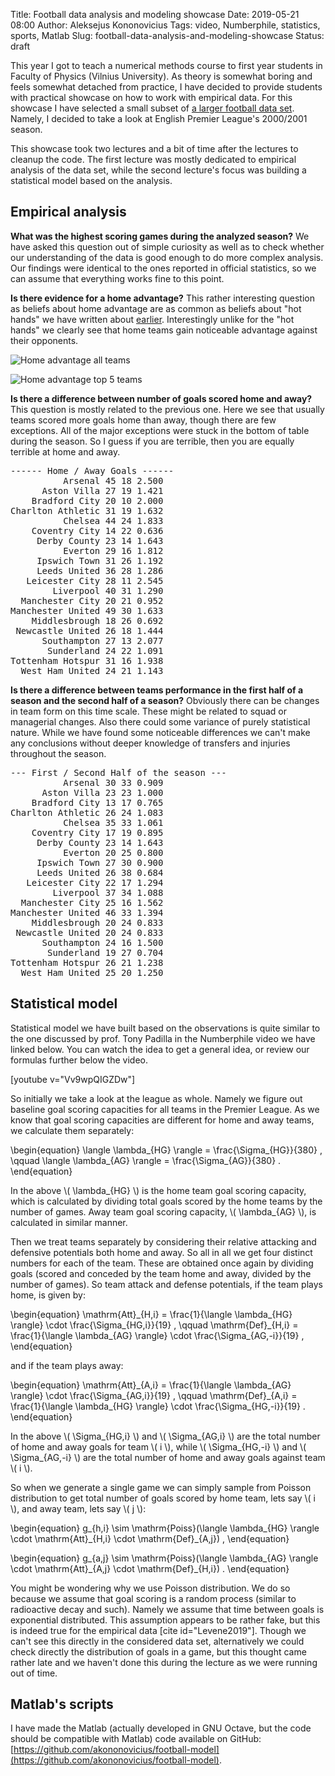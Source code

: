 Title: Football data analysis and modeling showcase
Date: 2019-05-21 08:00
Author: Aleksejus Kononovicius
Tags: video, Numberphile, statistics, sports, Matlab
Slug: football-data-analysis-and-modeling-showcase
Status: draft

This year I got to teach a numerical methods course to first year students in
Faculty of Physics (Vilnius University). As theory is somewhat boring and
feels somewhat detached from practice, I have decided to provide students with
practical showcase on how to work with empirical data. For this showcase I have
selected a small subset of [a larger football data set](https://github.com/jalapic/engsoccerdata).
Namely, I decided to take a look at English Premier League's 2000/2001 season.<!--more-->

This showcase took two lectures and a bit of time after the lectures to cleanup
the code. The first lecture was mostly dedicated to empirical analysis of the
data set, while the second lecture's focus was building a statistical model based
on the analysis.

## Empirical analysis

**What was the highest scoring games during the analyzed season?** We have
asked this question out of simple curiosity as well as to check whether our
understanding of the data is good enough to do more complex analysis. Our
findings were identical to the ones reported in official statistics, so we
can assume that everything works fine to this point.

**Is there evidence for a home advantage?** This rather interesting question
as beliefs about home advantage are as common as beliefs about "hot hands" we
have written about [earlier]({filename}/articles/2019/hot-hand-fallacy.md).
Interestingly unlike for the "hot hands" we clearly see that home teams gain
noticeable advantage against their opponents.

![Home advantage all teams](/uploads/2019/football-home-wins.png "Proprotions
of the games won, drawn and lost by the home teams during the English Premier
League 2000/2001 season.")

![Home advantage top 5 teams](/uploads/2019/football-home-wins-top.png "Proprotions
of the games won, drawn and lost by the top 5 teams of the English Premier
League 2000/2001 season playing home and away.")

**Is there a difference between number of goals scored home and away?** This
question is mostly related to the previous one. Here we see that usually teams
scored more goals home than away, though there are few exceptions. All of the
major exceptions were stuck in the bottom of table during the season. So I guess
if you are terrible, then you are equally terrible at home and away.

<pre>
------ Home / Away Goals ------
          Arsenal 45 18 2.500
      Aston Villa 27 19 1.421
    Bradford City 20 10 2.000
Charlton Athletic 31 19 1.632
          Chelsea 44 24 1.833
    Coventry City 14 22 0.636
     Derby County 23 14 1.643
          Everton 29 16 1.812
     Ipswich Town 31 26 1.192
     Leeds United 36 28 1.286
   Leicester City 28 11 2.545
        Liverpool 40 31 1.290
  Manchester City 20 21 0.952
Manchester United 49 30 1.633
    Middlesbrough 18 26 0.692
 Newcastle United 26 18 1.444
      Southampton 27 13 2.077
       Sunderland 24 22 1.091
Tottenham Hotspur 31 16 1.938
  West Ham United 24 21 1.143
</pre>

**Is there a difference between teams performance in the first half of a season
and the second half of a season?** Obviously there can be changes in team form
on this time scale. These might be related to squad or managerial changes. Also
there could some variance of purely statistical nature. While we have found some
noticeable differences we can't make any conclusions without deeper knowledge
of transfers and injuries throughout the season.

<pre>
--- First / Second Half of the season ---
          Arsenal 30 33 0.909
      Aston Villa 23 23 1.000
    Bradford City 13 17 0.765
Charlton Athletic 26 24 1.083
          Chelsea 35 33 1.061
    Coventry City 17 19 0.895
     Derby County 23 14 1.643
          Everton 20 25 0.800
     Ipswich Town 27 30 0.900
     Leeds United 26 38 0.684
   Leicester City 22 17 1.294
        Liverpool 37 34 1.088
  Manchester City 25 16 1.562
Manchester United 46 33 1.394
    Middlesbrough 20 24 0.833
 Newcastle United 20 24 0.833
      Southampton 24 16 1.500
       Sunderland 19 27 0.704
Tottenham Hotspur 26 21 1.238
  West Ham United 25 20 1.250
</pre>

## Statistical model

Statistical model we have built based on the observations is quite similar to
the one discussed by prof. Tony Padilla in the Numberphile video we have linked
below. You can watch the idea to get a general idea, or review our formulas
further below the video.

[youtube v="Vv9wpQIGZDw"]

So initially we take a look at the league as whole. Namely we figure out baseline
goal scoring capacities for all teams in the Premier League. As we know that
goal scoring capacities are different for home and away teams, we calculate them
separately:

\begin{equation}
    \langle \lambda\_{HG} \rangle = \frac{\Sigma\_{HG}}{380} , \qquad
    \langle \lambda\_{AG} \rangle = \frac{\Sigma\_{AG}}{380} .
\end{equation}

In the above \\\( \lambda\_{HG} \\\) is the home team goal scoring capacity, which
is calculated by dividing total goals scored by the home teams by the number
of games. Away team goal scoring capacity, \\\( \lambda\_{AG} \\\), is calculated in
similar manner.

Then we treat teams separately by considering their relative attacking and
defensive potentials both home and away. So all in all we get four distinct
numbers for each of the team. These are obtained once again by dividing goals
(scored and conceded by the team home and away, divided by the number of games).
So team attack and defense potentials, if the team plays home, is given by:

\begin{equation}
    \mathrm{Att}\_{H,i} = \frac{1}{\langle \lambda\_{HG} \rangle} \cdot \frac{\Sigma\_{HG,i}}{19} , \qquad
    \mathrm{Def}\_{H,i} = \frac{1}{\langle \lambda\_{AG} \rangle} \cdot \frac{\Sigma\_{AG,-i}}{19} ,
\end{equation}

and if the team plays away:

\begin{equation}
    \mathrm{Att}\_{A,i} = \frac{1}{\langle \lambda\_{AG} \rangle} \cdot \frac{\Sigma\_{AG,i}}{19} , \qquad
    \mathrm{Def}\_{A,i} = \frac{1}{\langle \lambda\_{HG} \rangle} \cdot \frac{\Sigma\_{HG,-i}}{19} .
\end{equation}

In the above \\\( \Sigma\_{HG,i} \\\) and \\\( \Sigma\_{AG,i} \\\) are the total number of
home and away goals for team \\\( i \\\), while \\\( \Sigma\_{HG,-i} \\\) and
\\\( \Sigma\_{AG,-i} \\\) are the total number of home and away goals against team
\\\( i \\\).

So when we generate a single game we can simply sample from Poisson distribution
to get total number of goals scored by home team, lets say \\\( i \\\), and away team,
lets say \\\( j \\\):

\begin{equation}
    g\_{h,i} \sim \mathrm{Poiss}(\langle \lambda\_{HG} \rangle \cdot \mathrm{Att}\_{H,i} \cdot \mathrm{Def}\_{A,j}) ,
\end{equation}

\begin{equation}
    g\_{a,j} \sim \mathrm{Poiss}(\langle \lambda\_{AG} \rangle \cdot \mathrm{Att}\_{A,j} \cdot \mathrm{Def}\_{H,i}) .
\end{equation}

You might be wondering why we use Poisson distribution. We do so because we
assume that goal scoring is a random process (similar to radioactive decay and
such). Namely we assume that time between goals is exponential distributed.
This assumption appears to be rather fake, but this is indeed true for the
empirical data [cite id="Levene2019"]. Though we can't see this directly in the
considered data set, alternatively we could check directly the distribution of
goals in a game, but this thought came rather late and we haven't done this
during the lecture as we were running out of time.

## Matlab's scripts

I have made the Matlab (actually developed in GNU Octave, but the code should
be compatible with Matlab) code available on GitHub:
[https://github.com/akononovicius/football-model](https://github.com/akononovicius/football-model).

